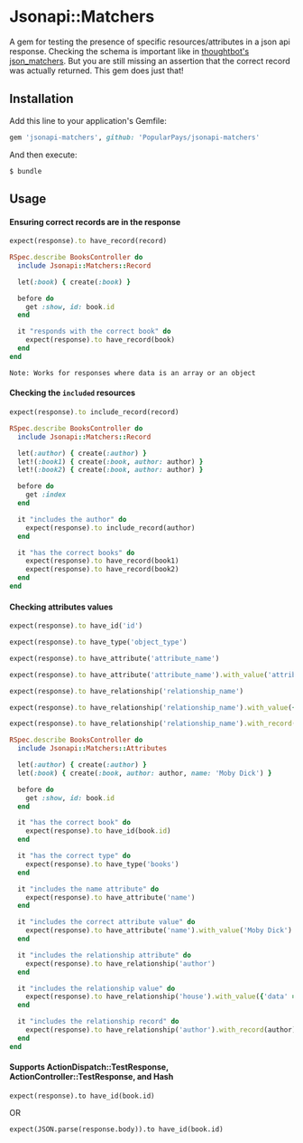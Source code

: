 # Jsonapi::Matchers

A gem for testing the presence of specific resources/attributes in a json api response. Checking the schema is important like in [thoughtbot's json_matchers](https://github.com/thoughtbot/json_matchers). But you are still missing an assertion that the correct record was actually returned. This gem does just that!

## Installation

Add this line to your application's Gemfile:

```ruby
gem 'jsonapi-matchers', github: 'PopularPays/jsonapi-matchers'
```

And then execute:

    $ bundle

## Usage

#### Ensuring correct records are in the response

```ruby
expect(response).to have_record(record)
```

```ruby
RSpec.describe BooksController do
  include Jsonapi::Matchers::Record

  let(:book) { create(:book) }

  before do
    get :show, id: book.id
  end

  it "responds with the correct book" do
    expect(response).to have_record(book)
  end
end
```


`Note: Works for responses where data is an array or an object`


#### Checking the `included` resources

```ruby
expect(response).to include_record(record)
```

```ruby
RSpec.describe BooksController do
  include Jsonapi::Matchers::Record

  let(:author) { create(:author) }
  let!(:book1) { create(:book, author: author) }
  let!(:book2) { create(:book, author: author) }

  before do
    get :index
  end

  it "includes the author" do
    expect(response).to include_record(author)
  end

  it "has the correct books" do
    expect(response).to have_record(book1)
    expect(response).to have_record(book2)
  end
end
```


#### Checking attributes values

```ruby
expect(response).to have_id('id')
```

```ruby
expect(response).to have_type('object_type')
```

```ruby
expect(response).to have_attribute('attribute_name')
```

```ruby
expect(response).to have_attribute('attribute_name').with_value('attribute_value')
```

```ruby
expect(response).to have_relationship('relationship_name')
```

```ruby
expect(response).to have_relationship('relationship_name').with_value({'data' => nil})
```

```ruby
expect(response).to have_relationship('relationship_name').with_record(record)
```

```ruby
RSpec.describe BooksController do
  include Jsonapi::Matchers::Attributes

  let(:author) { create(:author) }
  let(:book) { create(:book, author: author, name: 'Moby Dick') }

  before do
    get :show, id: book.id
  end

  it "has the correct book" do
    expect(response).to have_id(book.id)
  end

  it "has the correct type" do
    expect(response).to have_type('books')
  end

  it "includes the name attribute" do
    expect(response).to have_attribute('name')
  end

  it "includes the correct attribute value" do
    expect(response).to have_attribute('name').with_value('Moby Dick')
  end

  it "includes the relationship attribute" do
    expect(response).to have_relationship('author')
  end

  it "includes the relationship value" do
    expect(response).to have_relationship('house').with_value({'data' => nil})
  end

  it "includes the relationship record" do
    expect(response).to have_relationship('author').with_record(author)
  end
end
```


#### Supports ActionDispatch::TestResponse, ActionController::TestResponse, and Hash

```
expect(response).to have_id(book.id)
```

OR

```
expect(JSON.parse(response.body)).to have_id(book.id)
```
